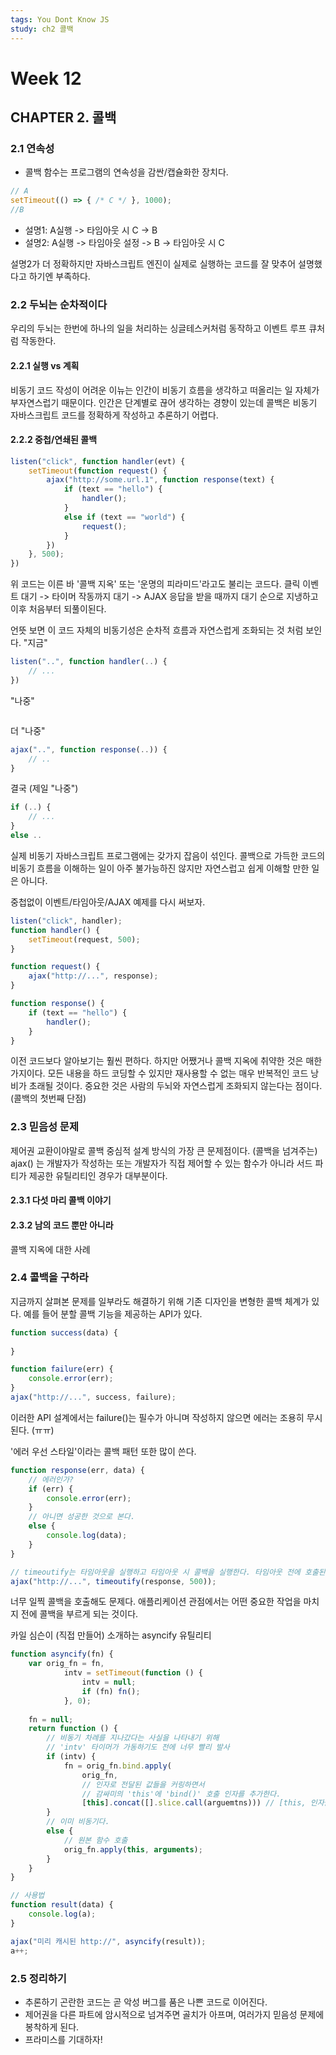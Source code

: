 ```yaml
---
tags: You Dont Know JS
study: ch2 콜백
---
```


# Week 12

## CHAPTER 2. 콜백

### 2.1 연속성
- 콜백 함수는 프로그램의 연속성을 감싼/캡슐화한 장치다.

```javascript
// A
setTimeout(() => { /* C */ }, 1000);
//B
```
- 설명1: A실행 -> 타임아웃 시 C -> B
- 설명2: A실행 -> 타임아웃 설정 -> B -> 타임아웃 시 C

설명2가 더 정확하지만 자바스크립트 엔진이 실제로 실행하는 코드를 잘 맞추어 설명했다고 하기엔 부족하다.

### 2.2 두뇌는 순차적이다
우리의 두뇌는 한번에 하나의 일을 처리하는 싱글테스커처럼 동작하고 이벤트 루프 큐처럼 작동한다.

#### 2.2.1 실행 vs 계획
비동기 코드 작성이 어려운 이뉴는 인간이 비동기 흐름을 생각하고 떠올리는 일 자체가 부자연스럽기 때문이다.
인간은 단계별로 끊어 생각하는 경향이 있는데 콜백은 비동기 자바스크립트 코드를 정확하게 작성하고 추론하기 어렵다.

#### 2.2.2 중첩/연쇄된 콜백
```javascript
listen("click", function handler(evt) {
	setTimeout(function request() {
		ajax("http://some.url.1", function response(text) {
			if (text == "hello") {
				handler();
			}
			else if (text == "world") {
				request();
			}
		})
	}, 500);
})
```

위 코드는 이른 바 '콜백 지옥' 또는 '운명의 피라미드'라고도 불리는 코드다.
클릭 이벤트 대기 -> 타이머 작동까지 대기 -> AJAX 응답을 받을 때까지 대기 순으로 지냉하고 이후 처음부터 되풀이된다.

언뜻 보면 이 코드 자체의 비동기성은 순차적 흐름과 자연스럽게 조화되는 것 처럼 보인다.
"지금"
```javascript
listen("..", function handler(..) {
	// ...
})
```

"나중"
```javascript

```

더 "나중"
```javascript
ajax("..", function response(..)) {
	// ..
}
```

결국 (제일 "나중")
```javascript
if (..) {
	// ...
}
else ..
```

실제 비동기 자바스크립트 프로그램에는 갖가지 잡음이 섞인다. 콜백으로 가득한 코드의 비동기 흐름을 이해하는 일이 아주 불가능하진 않지만 자연스럽고 쉽게 이해할 만한 일은 아니다.

중첩없이 이벤트/타임아웃/AJAX 예제를 다시 써보자.
```javascript
listen("click", handler);
function handler() {
	setTimeout(request, 500);
}

function request() {
	ajax("http://...", response);
}

function response() {
	if (text == "hello") {
		handler();
	}
}
```

이전 코드보다 알아보기는 훨씬 편하다. 하지만 어쨌거나 콜백 지옥에 취약한 것은 매한가지이다. 모든 내용을 하드 코딩할 수 있지만 재사용할 수 없는 매우 반복적인 코드 낭비가 초래될 것이다. 중요한 것은 사람의 두뇌와 자연스럽게 조화되지 않는다는 점이다. (콜백의 첫번째 단점)

### 2.3 믿음성 문제
제어권 교환이야말로 콜백 중심적 설계 방식의 가장 큰 문제점이다. (콜백을 넘겨주는) ajax() 는 개발자가 작성하는 또는 개발자가 직접 제어할 수 있는 함수가 아니라 서드 파티가 제공한 유틸리티인 경우가 대부분이다.

#### 2.3.1 다섯 마리 콜백 이야기
#### 2.3.2 남의 코드 뿐만 아니라
콜백 지옥에 대한 사례

### 2.4 콜백을 구하라
지금까지 살펴본 문제를 일부라도 해결하기 위해 기존 디자인을 변형한 콜백 체계가 있다.
예를 들어 분할 콜백 기능을 제공하는 API가 있다.
```javascript
function success(data) {
	
}

function failure(err) {
	console.error(err);
}
ajax("http://...", success, failure);
```
이러한 API 설계에서는 failure()는 필수가 아니며 작성하지 않으면 에러는 조용히 무시된다. (ㅠㅠ)

'에러 우선 스타일'이라는 콜백 패턴 또한 많이 쓴다.
```javascript
function response(err, data) {
	// 에러인가?
	if (err) {
		console.error(err);
	}
	// 아니면 성공한 것으로 본다.
	else {
		console.log(data);
	}
}

// timeoutify는 타임아웃을 실행하고 타임아웃 시 콜백을 실행한다. 타임아웃 전에 호출된다면 바로 콜백을 실행한다.
ajax("http://...", timeoutify(response, 500));
```

너무 일찍 콜백을 호출해도 문제다. 애플리케이션 관점에서는 어떤 중요한 작업을 마치지 전에 콜백을 부르게 되는 것이다.

카일 심슨이 (직접 만들어) 소개하는 asyncify 유틸리티
```javascript
function asyncify(fn) {
	var orig_fn = fn,
			intv = setTimeout(function () {
				intv = null;
				if (fn) fn();
			}, 0);
			
	fn = null;
	return function () {
		// 비동기 차례를 지나갔다는 사실을 나타내기 위해
		// 'intv' 타이머가 가동하기도 전에 너무 빨리 발사
		if (intv) {
			fn = orig_fn.bind.apply(
				orig_fn,
				// 인자로 전달된 값들을 커링하면서
				// 감싸미의 'this'에 'bind()' 호출 인자를 추가한다.
				[this].concat([].slice.call(arguemtns))) // [this, 인자들...]
		}
		// 이미 비동기다.
		else {
			// 원본 함수 호출
			orig_fn.apply(this, arguments);
		}
	}
}

// 사용법
function result(data) {
	console.log(a);
}

ajax("미리 캐시된 http://", asyncify(result));
a++;
```

### 2.5 정리하기
- 추론하기 곤란한 코드는 곧 악성 버그를 품은 나쁜 코드로 이어진다.
- 제어권을 다른 파트에 암시적으로 넘겨주면 골치가 아프며, 여러가지 믿음성 문제에 봉착하게 된다.
- 프라미스를 기대하자!
